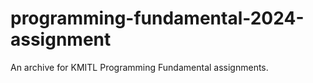 # programming-fundamental-2024-assignment
 An archive for KMITL Programming Fundamental assignments.
